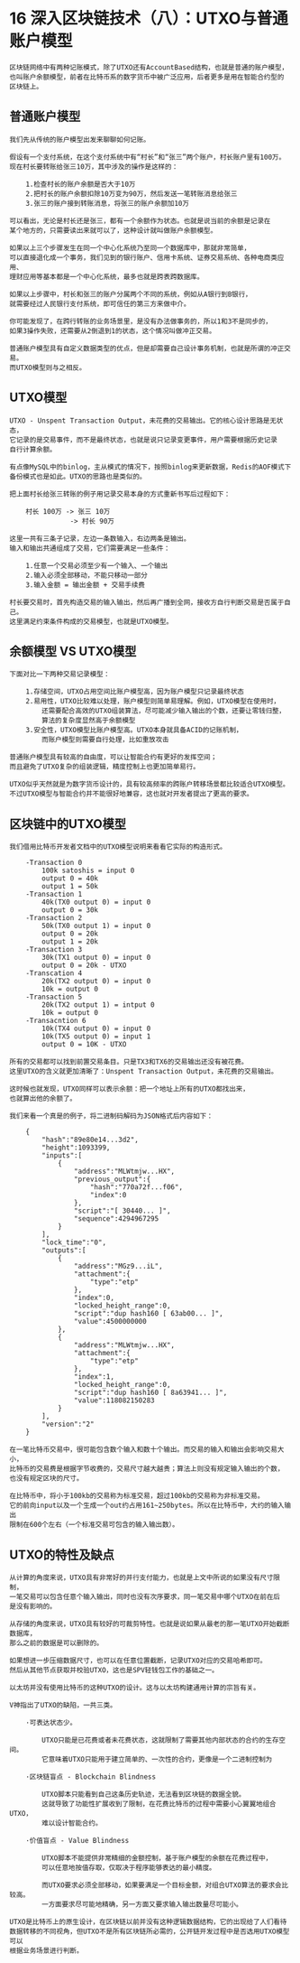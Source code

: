 # 16 深入区块链技术（八）：UTXO与普通账户模型

    区块链网络中有两种记账模式，除了UTXO还有AccountBased结构，也就是普通的账户模型，
    也叫账户余额模型，前者在比特币系的数字货币中被广泛应用，后者更多是用在智能合约型的
    区块链上。

## 普通账户模型

    我们先从传统的账户模型出发来聊聊如何记账。

    假设有一个支付系统，在这个支付系统中有“村长”和“张三”两个账户，村长账户里有100万。
    现在村长要转账给张三10万，其中涉及的操作是这样的：

        1.检查村长的账户余额是否大于10万
        2.把村长的账户余额扣除10万变为90万，然后发送一笔转账消息给张三
        3.张三的账户接到转账消息，将张三的账户余额加10万
    
    可以看出，无论是村长还是张三，都有一个余额作为状态。也就是说当前的余额是记录在
    某个地方的，只需要读出来就可以了，这种设计就叫做账户余额模型。

    如果以上三个步骤发生在同一个中心化系统乃至同一个数据库中，那就非常简单，
    可以直接退化成一个事务，我们见到的银行账户、信用卡系统、证券交易系统、各种电商类应用、
    理财应用等基本都是一个中心化系统，最多也就是跨表跨数据库。

    如果以上步骤中，村长和张三的账户分属两个不同的系统，例如从A银行到B银行，
    就需要经过人民银行支付系统，即可信任的第三方来做中介。

    你可能发现了，在跨行转账的业务场景里，是没有办法做事务的，所以1和3不是同步的，
    如果3操作失败，还需要从2倒退到1的状态，这个情况叫做冲正交易。

    普通账户模型具有自定义数据类型的优点，但是却需要自己设计事务机制，也就是所谓的冲正交易。
    而UTXO模型则与之相反。

## UTXO模型

    UTXO - Unspent Transaction Output，未花费的交易输出。它的核心设计思路是无状态，
    它记录的是交易事件，而不是最终状态，也就是说只记录变更事件，用户需要根据历史记录
    自行计算余额。

    有点像MySQL中的binlog，主从模式的情况下，按照binlog来更新数据，Redis的AOF模式下
    备份模式也是如此。UTXO的思路也是类似的。

    把上面村长给张三转账的例子用记录交易本身的方式重新书写后过程如下：

        村长 100万 -> 张三 10万
                   -> 村长 90万

    这里一共有三条子记录，左边一条数输入，右边两条是输出。
    输入和输出共通组成了交易，它们需要满足一些条件：

        1.任意一个交易必须至少有一个输入、一个输出
        2.输入必须全部移动，不能只移动一部分
        3.输入金额 = 输出金额 + 交易手续费
    
    村长要交易时，首先构造交易的输入输出，然后再广播到全网，接收方自行判断交易是否属于自己。
    这里满足约束条件构成的交易模型，也就是UTXO模型。

## 余额模型 VS UTXO模型

    下面对比一下两种交易记录模型：

        1.存储空间，UTXO占用空间比账户模型高，因为账户模型只记录最终状态
        2.易用性，UTXO比较难以处理，账户模型则简单易理解。例如，UTXO模型在使用时，
            还需要配合高效的UTXO组装算法，尽可能减少输入输出的个数，还要让零钱归整，
            算法的复杂度显然高于余额模型
        3.安全性，UTXO模型比账户模型高。UTXO本身就具备ACID的记账机制，
            而账户模型则需要自行处理，比如重放攻击
    
    普通账户模型具有较高的自由度，可以让智能合约有更好的发挥空间；
    而且避免了UTXO复杂的组装逻辑，精度控制上也更加简单易行。

    UTXO似乎天然就是为数字货币设计的，具有较高频率的跨账户转移场景都比较适合UTXO模型。
    不过UTXO模型与智能合约并不能很好地兼容，这也就对开发者提出了更高的要求。

## 区块链中的UTXO模型

    我们借用比特币开发者文档中的UTXO模型说明来看看它实际的构造形式。

        -Transaction 0
            100k satoshis = input 0
            output 0 = 40k
            output 1 = 50k
        -Transaction 1
            40k(TX0 output 0) = input 0
            output 0 = 30k
        -Transaction 2
            50k(TX0 output 1) = input 0
            output 0 = 20k
            output 1 = 20k
        -Transaction 3
            30k(TX1 output 0) = input 0
            output 0 = 20k - UTXO
        -Transcation 4
            20k(TX2 output 0) = input 0
            10k = output 0
        -Transaction 5
            20k(TX2 output 1) = intput 0
            10k = output 0
        -Transacntion 6
            10k(TX4 output 0) = input 0
            10k(TX5 output 0) = input 1
            output 0 = 10K - UTXO   

    所有的交易都可以找到前置交易条目。只是TX3和TX6的交易输出还没有被花费。
    这里UTXO的含义就更加清晰了：Unspent Transaction Output，未花费的交易输出。

    这时候也就发现，UTXO同样可以表示余额：把一个地址上所有的UTXO都找出来，
    也就算出他的余额了。

    我们来看一个真是的例子，将二进制码解码为JSON格式后内容如下：

        {
            "hash":"89e80e14...3d2",
            "height":1093399,
            "inputs":[
                {
                    "address":"MLWtmjw...HX",
                    "previous_output":{
                        "hash":"770a72f...f06",
                        "index":0
                    },
                    "script":"[ 30440... ]",
                    "sequence":4294967295
                }
            ],
            "lock_time":"0",
            "outputs":[
                {
                    "address":"MGz9...iL",
                    "attachment":{
                        "type":"etp"
                    },
                    "index":0,
                    "locked_height_range":0,
                    "script":"dup hash160 [ 63ab00... ]",
                    "value":4500000000
                },
                {
                    "address":"MLWtmjw...HX",
                    "attachment":{
                        "type":"etp"
                    },
                    "index":1,
                    "locked_height_range":0,
                    "script":"dup hash160 [ 8a63941... ]",
                    "value":118082150283
                }
            ],
            "version":"2"
        }
    
    在一笔比特币交易中，很可能包含数个输入和数十个输出。而交易的输入和输出会影响交易大小，
    比特币的交易费是根据字节收费的，交易尺寸越大越贵；算法上则没有规定输入输出的个数，
    也没有规定区块的尺寸。

    在比特币中，将小于100kb的交易称为标准交易，超过100kb的交易称为非标准交易。
    它的前向input以及一个生成一个out约占用161~250bytes。所以在比特币中，大约的输入输出
    限制在600个左右（一个标准交易可包含的输入输出数）。

## UTXO的特性及缺点

    从计算的角度来说，UTXO具有非常好的并行支付能力，也就是上文中所说的如果没有尺寸限制，
    一笔交易可以包含任意个输入输出，同时也没有次序要求，同一笔交易中哪个UTXO在前在后
    是没有影响的。

    从存储的角度来说，UTXO具有较好的可裁剪特性。也就是说如果从最老的那一笔UTXO开始截断数据库，
    那么之前的数据是可以删除的。

    如果想进一步压缩数据尺寸，也可以在任意位置截断，记录UTXO对应的交易哈希即可。
    然后从其他节点获取并校验UTXO，这也是SPV轻钱包工作的基础之一。

    以太坊并没有使用比特币的这种UTXO的设计。这与以太坊构建通用计算的宗旨有关。

    V神指出了UTXO的缺陷，一共三类。

        ·可表达状态少。

            UTXO只能是已花费或者未花费状态，这就限制了需要其他内部状态的合约的生存空间。
            它意味着UTXO只能用于建立简单的、一次性的合约，更像是一个二进制控制为
        
        ·区块链盲点 - Blockchain Blindness
        
            UTXO脚本只能看到自己这条历史轨迹，无法看到区块链的数据全貌。
            这就导致了功能性扩展收到了限制，在花费比特币的过程中需要小心翼翼地组合UTXO，
            难以设计智能合约。
        
        ·价值盲点 - Value Blindness

            UTXO脚本不能提供非常精细的金额控制，基于账户模型的余额在花费过程中，
            可以任意地按值存取，仅取决于程序能够表达的最小精度。

            而UTXO要求必须全部移动，如果要满足一个目标金额，对组合UTXO算法的要求会比较高。
            一方面要求尽可能地精确，另一方面又要求输入输出数量尽可能小。

    UTXO是比特币上的原生设计，在区块链以前并没有这种逻辑数据结构，它的出现给了人们看待
    数据转移的不同视角，但UTXO不是所有区块链所必需的，公开链开发过程中是否选用UTXO模型可以
    根据业务场景进行判断。